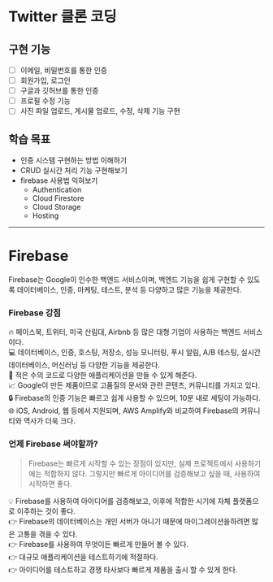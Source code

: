 # Twitter 클론 코딩

## 구현 기능

- [ ] 이메일, 비밀번호를 통한 인증
- [ ] 회원가입, 로그인
- [ ] 구글과 깃허브를 통한 인증
- [ ] 프로필 수정 기능
- [ ] 사진 파일 업로드, 게시물 업로드, 수정, 삭제 기능 구현

## 학습 목표

- 인증 시스템 구현하는 방법 이해하기
- CRUD 실시간 처리 기능 구현해보기
- firebase 사용법 익혀보기
  - Authentication
  - Cloud Firestore
  - Cloud Storage
  - Hosting

---

# Firebase

Firebase는 Google이 인수한 백엔드 서비스이며, 백엔드 기능을 쉽게 구현할 수 있도록 데이터베이스, 인증, 마케팅, 테스트, 분석 등 다양하고 많은 기능을 제공한다.

### **Firebase 강점**

🔥 페이스북, 트위터, 미국 산림대, Airbnb 등 많은 대형 기업이 사용하는 백엔드 서비스이다.  
💻 데이터베이스, 인증, 호스팅, 저장소, 성능 모니터링, 푸시 알림, A/B 테스팅, 실시간 데이터베이스, 머신러닝 등 다양한 기능을 제공한다.  
🤝 적은 수의 코드로 다양한 애플리케이션을 만들 수 있게 해준다.  
📈 Google이 만든 제품이므로 고품질의 문서와 관련 콘텐츠, 커뮤니티를 가지고 있다.  
🔒 Firebase의 인증 기능은 빠르고 쉽게 사용할 수 있으며, 10분 내로 세팅이 가능하다.  
🌐 iOS, Android, 웹 등에서 지원되며, AWS Amplify와 비교하여 Firebase의 커뮤니티와 역사가 더욱 크다.

### **언제 Firebase 써야할까?**

> Firebase는 빠르게 시작할 수 있는 장점이 있지만, 실제 프로젝트에서 사용하기에는 적합하지 않다. 그렇지만 빠르게 아이디어를 검증해보고 싶을 때, 사용하여 시작하면 좋다.

💡 Firebase를 사용하여 아이디어를 검증해보고, 이후에 적합한 시기에 자체 플랫폼으로 이주하는 것이 좋다.  
👉 Firebase의 데이터베이스는 개인 서버가 아니기 때문에 마이그레이션을하려면 많은 고통을 겪을 수 있다.  
👉 Firebase를 사용하여 무엇이든 빠르게 만들어 볼 수 있다.  
👉 대규모 애플리케이션을 테스트하기에 적절하다.  
👉 아이디어를 테스트하고 경쟁 타사보다 빠르게 제품을 출시 할 수 있게 한다.
